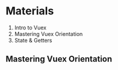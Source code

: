 # Materials

  1. Intro to Vuex
  2. Mastering Vuex Orientation
  3. State & Getters

## Mastering Vuex Orientation
